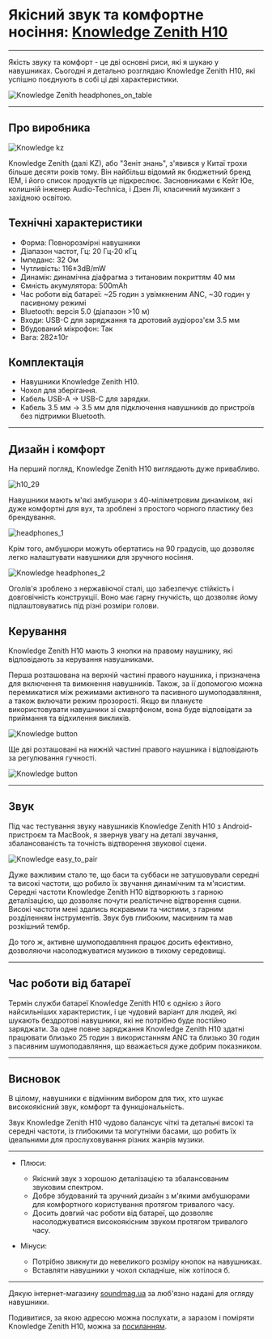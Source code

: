 # Якісний звук та комфортне носіння: [Knowledge Zenith H10](https://soundmag.ua/uk/bezprovidni-navushniki-knowledge-zenith-h10-over-ear-headphone-anc-black.html 'Сторінка Knowledge Zenith H10 на soundmag.ua')

---

Якість звуку та комфорт - це дві основні риси, які я шукаю у навушниках. Сьогодні я детально розглядаю Knowledge Zenith H10, які успішно поєднують в собі ці дві характеристики.

![Knowledge Zenith headphones_on_table](images/headphones_on_table.jpg)

---

## Про виробника

![Knowledge kz](images/kz-logo.png)

Knowledge Zenith (далі KZ), або "Зеніт знань", з'явився у Китаї трохи більше десяти років тому. Він найбільш відомий як бюджетний бренд IEM, і його список продуктів це підкреслює. Засновниками є Кейт Юе, колишній інженер Audio-Technica, і Дзен Лі, класичний музикант з західною освітою.

## Технічні характеристики

- Форма: Повнорозмірні навушники
- Діапазон частот, Гц: 20 Гц-20 кГц
- Імпеданс: 32 Ом
- Чутливість: 116±3dB/mW
- Динамік: динамічна діафрагма з титановим покриттям 40 мм
- Ємність акумулятора: 500mAh
- Час роботи від батареї: ~25 годин з увімкненим ANC, ~30 годин у пасивному режимі
- Bluetooth: версія 5.0 (діапазон >10 м)
- Входи: USB-C для заряджання та дротовий аудіороз'єм 3.5 мм
- Вбудований мікрофон: Так
- Вага: 282±10г

## Комплектація

- Навушники Knowledge Zenith H10.
- Чохол для зберігання.
- Кабель USB-A -> USB-C для зарядки.
- Кабель 3.5 мм -> 3.5 мм для підключення навушників до пристроїв без підтримки Bluetooth.

---

## Дизайн і комфорт

На перший погляд, Knowledge Zenith H10 виглядають дуже привабливо.

![h10_29](images/h10_29.png)

Навушники мають м'які амбушюри з 40-міліметровим динаміком, які дуже комфортні для вух, та зроблені з простого чорного пластику без брендування.

![headphones_1](images/headphones_1.jpeg)

Крім того, амбушюри можуть обертатись на 90 градусів, що дозволяє легко налаштувати навушники для зручного носіння.

![Knowledge headphones_2](images/headphones_2.png)

Оголів'я зроблено з нержавіючої сталі, що забезпечує стійкість і довговічність конструкції. Воно має гарну гнучкість, що дозволяє йому підлаштовуватись під різні розміри голови.

## Керування

Knowledge Zenith H10 мають 3 кнопки на правому наушнику, які відповідають за керування навушниками.

Перша розташована на верхній частині правого наушника, і призначена для включення та вимкнення навушників. Також, за ії допомогою можна перемикатися між режимами активного та пасивного шумоподавляння, а також включати режим прозорості. Якщо ви плануєте використовувати навушники зі смартфоном, вона буде відповідати за приймання та відхилення викликів.

![Knowledge button](images/button-power.png)

Ще дві розташовані на нижній частині правого наушника і відповідають за регулювання гучності.

![Knowledge button](images/button-volume.png)

---

## Звук

Під час тестування звуку навушників Knowledge Zenith H10 з Android-пристроєм та MacBook, я звернув увагу на деталі звучання, збалансованість та точність відтворення звукової сцени.

![Knowledge easy_to_pair](images/easy_to_pair.jpg)

Дуже важливим стало те, що баси та суббаси не затушовували середні та високі частоти, що робило їх звучання динамічним та м'ясистим. Середні частоти Knowledge Zenith H10 відтворюють з гарною деталізацією, що дозволяє почути реалістичне відтворення сцени. Високі частоти мені здались яскравими та чистими, з гарним розділенням інструментів. Звук був глибоким, масивним та мав розкішний тембр.

До того ж, активне шумоподавляння працює досить ефективно, дозволяючи насолоджуватися музикою в тихому середовищі.

---

## Час роботи від батареї

Термін служби батареї Knowledge Zenith H10 є однією з його найсильніших характеристик, і це чудовий варіант для людей, які шукають бездротові навушники, які не потрібно буде постійно заряджати. За одне повне заряджання Knowledge Zenith H10 здатні працювати близько 25 годин з використанням ANC та близько 30 годин з пасивним шумоподавляння, що вважається дуже добрим показником.

---

## Висновок

В цілому, навушники є відмінним вибором для тих, хто шукає високоякісний звук, комфорт та функціональність.

Звук Knowledge Zenith H10 чудово балансує чіткі та детальні високі та середні частоти, із глибокими та могутніми басами, що робить їх ідеальними для прослуховування різних жанрів музики.

---

- Плюси:

  - Якісний звук з хорошою деталізацією та збалансованим звуковим спектром.
  - Добре збудований та зручний дизайн з м'якими амбушюрами для комфортного користування протягом тривалого часу.
  - Досить довгий час роботи від батареї, що дозволяє насолоджуватися високоякісним звуком протягом тривалого часу.

- Мінуси:

  - Потрібно звикнути до невеликого розміру кнопок на навушниках.
  - Вставляти навушники у чохол складніше, ніж хотілося б.

---

Дякую інтернет-магазину [soundmag.ua](https://soundmag.ua) за люб'язно надані для огляду навушники.

Подивитися, за якою адресою можна послухати, а заразом і поміряти Knowledge Zenith H10, можна за [посиланням](https://soundmag.ua/uk/bezprovidni-navushniki-knowledge-zenith-h10-over-ear-headphone-anc-black.html).
